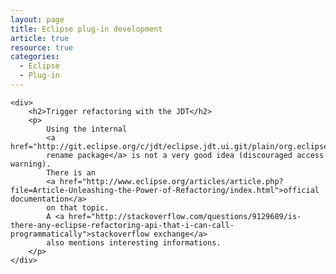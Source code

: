 ```yaml
---
layout: page
title: Eclipse plug-in development
article: true
resource: true
categories:
  - Eclipse
  - Plug-in
---
```

	<div>
		<h2>Trigger refactoring with the JDT</h2>
		<p>
			Using the internal
			<a href="http://git.eclipse.org/c/jdt/eclipse.jdt.ui.git/plain/org.eclipse.jdt.ui/core%20refactoring/org/eclipse/jdt/internal/corext/refactoring/rename/">
			rename package</a> is not a very good idea (discouraged access warning). 
			There is an 
			<a href="http://www.eclipse.org/articles/article.php?file=Article-Unleashing-the-Power-of-Refactoring/index.html">official documentation</a> 
			on that topic. 
			A <a href="http://stackoverflow.com/questions/9129689/is-there-any-eclipse-refactoring-api-that-i-can-call-programmatically">stackoverflow exchange</a> 
			also mentions interesting informations.
		</p>
	</div>